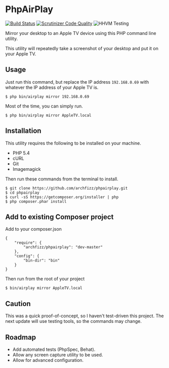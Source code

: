 PhpAirPlay
==========

[![Build Status](http://img.shields.io/travis/archfizz/phpairplay/master.svg?style=flat)](https://travis-ci.org/archfizz/phpairplay)  [![Scrutinizer Code Quality](http://img.shields.io/scrutinizer/g/archfizz/phpairplay/master.svg?style=flat)](https://scrutinizer-ci.com/g/archfizz/phpairplay/?branch=master)
![HHVM Testing](http://img.shields.io/hhvm/archfizz/phpairplay/master.svg?style=flat)

Mirror your desktop to an Apple TV device using this PHP command line utility.

This utility will repeatedly take a screenshot of your desktop and put it on your Apple TV.


Usage
-----

Just run this command, but replace the IP address `192.168.0.69` with
whatever the IP address of your Apple TV is.

    $ php bin/airplay mirror 192.168.0.69


Most of the time, you can simply run.

    $ php bin/airplay mirror AppleTV.local


Installation
------------

This utility requires the following to be installed on your machine.

  * PHP 5.4
  * cURL
  * Git
  * Imagemagick

Then run these commands from the terminal to install.

    $ git clone https://github.com/archfizz/phpairplay.git
    $ cd phpairplay
    $ curl -sS https://getcomposer.org/installer | php
    $ php composer.phar install


Add to existing Composer project
--------------------------------

Add to your composer.json

    {
        "require": {
            "archfizz/phpairplay": "dev-master"
        },
        "config": {
            "bin-dir": "bin"
        }
    }

Then run from the root of your project

    $ bin/airplay mirror AppleTV.local


Caution
-------

This was a quick proof-of-concept, so I haven't test-driven this project.
The next update will use testing tools, so the commands may change.


Roadmap
-------

  * Add automated tests (PhpSpec, Behat).
  * Allow any screen capture utility to be used.
  * Allow for advanced configuration.
